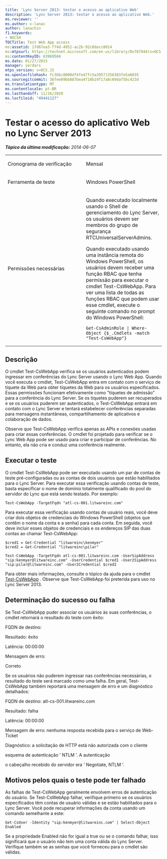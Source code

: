 ```yaml
---
title: 'Lync Server 2013: testar o acesso ao aplicativo Web'
description: 'Lync Server 2013: testar o acesso ao aplicativo Web.'
ms.reviewer: ''
ms.author: v-lanac
author: lanachin
f1.keywords:
- NOCSH
TOCTitle: Test Web App access
ms:assetid: 17d67ea3-f74d-4952-ac2b-92c0dacc8014
ms:mtpsurl: https://technet.microsoft.com/en-us/library/Dn767944(v=OCS.15)
ms:contentKeyID: 63969584
ms.date: 01/27/2015
manager: serdars
mtps_version: v=OCS.15
ms.openlocfilehash: fc3bbc8008df4fe47fc5a39571356383fe5a6035
ms.sourcegitcommit: 36fee89bb887bea4f18b19f17a8c69daf5bc423d
ms.translationtype: MT
ms.contentlocale: pt-BR
ms.lasthandoff: 11/26/2020
ms.locfileid: "49441127"
---
```

# <a name="test-web-app-access-in-lync-server-2013"></a>Testar o acesso do aplicativo Web no Lync Server 2013

<div data-xmlns="http://www.w3.org/1999/xhtml">

<div class="topic" data-xmlns="http://www.w3.org/1999/xhtml" data-msxsl="urn:schemas-microsoft-com:xslt" data-cs="https://msdn.microsoft.com/">

<div data-asp="https://msdn2.microsoft.com/asp">



</div>

<div id="mainSection">

<div id="mainBody">

<span> </span>

_**Tópico da última modificação:** 2014-06-07_


<table>
<colgroup>
<col style="width: 50%" />
<col style="width: 50%" />
</colgroup>
<tbody>
<tr class="odd">
<td><p>Cronograma de verificação</p></td>
<td><p>Mensal</p></td>
</tr>
<tr class="even">
<td><p>Ferramenta de teste</p></td>
<td><p>Windows PowerShell</p></td>
</tr>
<tr class="odd">
<td><p>Permissões necessárias</p></td>
<td><p>Quando executado localmente usando o Shell de gerenciamento do Lync Server, os usuários devem ser membros do grupo de segurança RTCUniversalServerAdmins.</p>
<p>Quando executado usando uma instância remota do Windows PowerShell, os usuários devem receber uma função RBAC que tenha permissão para executar o cmdlet Test-CsWebApp. Para ver uma lista de todas as funções RBAC que podem usar esse cmdlet, execute o seguinte comando no prompt do Windows PowerShell:</p>
<pre><code>Get-CsAdminRole | Where-Object {$_.Cmdlets -match &quot;Test-CsWebApp&quot;}</code></pre></td>
</tr>
</tbody>
</table>


<div>

## <a name="description"></a>Descrição

O cmdlet Test-CsWebApp verifica se os usuários autenticados podem ingressar em conferências do Lync Server usando o Lync Web App. Quando você executa o cmdlet, Test-CsWebApp entra em contato com o serviço de tíquete da Web para obter tíquetes da Web para os usuários especificados. Essas permissões funcionam efetivamente como "tíquetes de admissão" para a conferência do Lync Server. Se os tíquetes puderem ser recuperados e se os usuários puderem ser autenticados, o Test-CsWebApp entrará em contato com o Lync Server e tentará estabelecer conferências separadas para mensagens instantâneas, compartilhamento de aplicativos e colaboração de dados.

Observe que Test-CsWebApp verifica apenas as APIs e conexões usadas para criar essas conferências. O cmdlet foi projetado para verificar se o Lync Web App pode ser usado para criar e participar de conferências. No entanto, ela não cria e conduz uma conferência realmente.

</div>

<div>

## <a name="running-the-test"></a>Executar o teste

O cmdlet Test-CsWebApp pode ser executado usando um par de contas de teste pré-configuradas ou as contas de dois usuários que estão habilitados para o Lync Server. Para executar essa verificação usando contas de teste, basta especificar o nome de domínio totalmente qualificado do pool do servidor do Lync que está sendo testado. Por exemplo:

    Test-CsWebApp -TargetFqdn "atl-cs-001.litwareinc.com"

Para executar essa verificação usando contas de usuário reais, você deve criar dois objetos de credenciais do Windows PowerShell (objetos que contêm o nome da conta e a senha) para cada conta. Em seguida, você deve incluir esses objetos de credenciais e os endereços SIP das duas contas ao chamar Test-CsWebApp:

    $cred1 = Get-Credential "litwareinc\kenmyer"
    $cred2 = Get-Credential "litwareinc\pilar"
    
    Test-CsWebApp -TargetFqdn atl-cs-001.litwareinc.com -UserSipAddress "sip:kenmyer@litwareinc.com" -UserCredential $cred1 -User2SipAddress "sip:pilar@litwareinc.com" -User2Credential $cred2

Para obter mais informações, consulte o tópico da ajuda para o cmdlet [Test-CsWebApp](https://docs.microsoft.com/powershell/module/skype/Test-CsWebApp) . Observe que Test-CsWebApp foi preterida para uso no Lync Server 2013.

</div>

<div>

## <a name="determining-success-or-failure"></a>Determinação do sucesso ou falha

Se Test-CsWebApp puder associar os usuários às suas conferências, o cmdlet retornará o resultado do teste com êxito:

FQDN de destino:

Resultado: êxito

Latência: 00:00:00

Mensagem de erro:

Correto

Se os usuários não puderem ingressar nas conferências necessárias, o resultado do teste será marcado como uma falha. Em geral, Test-CsWebApp também reportará uma mensagem de erro e um diagnóstico detalhados:

FQDN de destino: atl-cs-001.litwareinc.com

Resultado: falha

Latência: 00:00:00

Mensagem de erro: nenhuma resposta recebida para o serviço de Web-Ticket

Diagnóstico: a solicitação de HTTP está não autorizada com o cliente

esquema de autenticação ' NTLM '. A autenticação

o cabeçalho recebido do servidor era ' Negotiate, NTLM '.

</div>

<div>

## <a name="reasons-why-the-test-might-have-failed"></a>Motivos pelos quais o teste pode ter falhado

As falhas de Test-CsWebApp geralmente envolvem erros de autenticação do usuário. Se Test-CsWebApp falhar, verifique primeiro se os usuários especificados têm contas de usuário válidas e se estão habilitados para o Lync Server. Você pode recuperar informações da conta usando um comando semelhante a este:

    Get-CsUser -Identity "sip:kenmyer@litwareinc.com" | Select-Object Enabled

Se a propriedade Enabled não for igual a true ou se o comando falhar, isso significará que o usuário não tem uma conta válida do Lync Server. Verifique também se as senhas que você forneceu para o cmdlet são válidas.

</div>

</div>

<span> </span>

</div>

</div>

</div>

